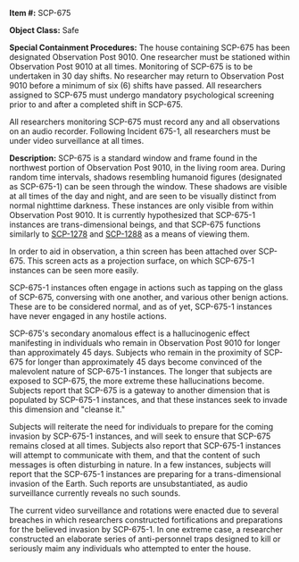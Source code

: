 **Item #:** SCP-675

**Object Class:** Safe

**Special Containment Procedures:** The house containing SCP-675 has been designated Observation Post 9010. One researcher must be stationed within Observation Post 9010 at all times. Monitoring of SCP-675 is to be undertaken in 30 day shifts. No researcher may return to Observation Post 9010 before a minimum of six (6) shifts have passed. All researchers assigned to SCP-675 must undergo mandatory psychological screening prior to and after a completed shift in SCP-675.

All researchers monitoring SCP-675 must record any and all observations on an audio recorder. Following Incident 675-1, all researchers must be under video surveillance at all times.

**Description:** SCP-675 is a standard window and frame found in the northwest portion of Observation Post 9010, in the living room area. During random time intervals, shadows resembling humanoid figures (designated as SCP-675-1) can be seen through the window. These shadows are visible at all times of the day and night, and are seen to be visually distinct from normal nighttime darkness. These instances are only visible from within Observation Post 9010. It is currently hypothesized that SCP-675-1 instances are trans-dimensional beings, and that SCP-675 functions similarly to [SCP-1278](/scp-1278) and [SCP-1288](/scp-1288) as a means of viewing them.

In order to aid in observation, a thin screen has been attached over SCP-675. This screen acts as a projection surface, on which SCP-675-1 instances can be seen more easily.

SCP-675-1 instances often engage in actions such as tapping on the glass of SCP-675, conversing with one another, and various other benign actions. These are to be considered normal, and as of yet, SCP-675-1 instances have never engaged in any hostile actions.

SCP-675's secondary anomalous effect is a hallucinogenic effect manifesting in individuals who remain in Observation Post 9010 for longer than approximately 45 days. Subjects who remain in the proximity of SCP-675 for longer than approximately 45 days become convinced of the malevolent nature of SCP-675-1 instances. The longer that subjects are exposed to SCP-675, the more extreme these hallucinations become. Subjects report that SCP-675 is a gateway to another dimension that is populated by SCP-675-1 instances, and that these instances seek to invade this dimension and "cleanse it."

Subjects will reiterate the need for individuals to prepare for the coming invasion by SCP-675-1 instances, and will seek to ensure that SCP-675 remains closed at all times. Subjects also report that SCP-675-1 instances will attempt to communicate with them, and that the content of such messages is often disturbing in nature. In a few instances, subjects will report that the SCP-675-1 instances are preparing for a trans-dimensional invasion of the Earth. Such reports are unsubstantiated, as audio surveillance currently reveals no such sounds.

The current video surveillance and rotations were enacted due to several breaches in which researchers constructed fortifications and preparations for the believed invasion by SCP-675-1. In one extreme case, a researcher constructed an elaborate series of anti-personnel traps designed to kill or seriously maim any individuals who attempted to enter the house.